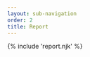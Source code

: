 ```yaml
---
layout: sub-navigation
order: 2
title: Report
---
```


<div id="report-goes-here"></div>
<style>
  :root {
    --foreground-lightness: 0%;
    --foreground-o-25: hsl(0deg 0% var(--foreground-lightness)/25%);
    --foreground-o-10: hsl(0deg 0% var(--foreground-lightness)/10%);
    --chaarts-purple: rgba(29,112,184,0.5);
    --to-radians: 0.01745329251;
    --scale: 1;
    --step: 0.3;
  }

#report_radar:hover {
--chaarts-purple: rgba(29,112,184,0.9);
}
.chaarts[class*=radar] span {
transition: background 1s;
}
</style>

<link rel="stylesheet" href="../../assets/chaarts.min.css">
{% include 'report.njk' %}

<script src="../../assets/cmm_report.js"></script>
